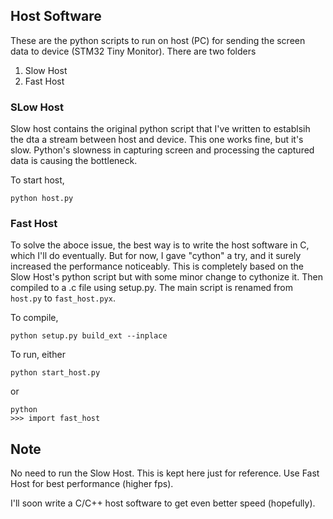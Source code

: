## Host Software

These are the python scripts to run on host (PC) for sending the screen data to device (STM32 Tiny Monitor). There are two folders
1. Slow Host
2. Fast Host

### SLow Host

Slow host contains the original python script that I've written to establsih the dta a stream between host and device. This one works fine, but it's slow. Python's slowness in capturing screen and processing the captured data is causing the bottleneck. 

To start host,

`python host.py`

### Fast Host

To solve the aboce issue, the best way is to write the host software in C, which I'll do eventually. But for now, I gave "cython" a try, and it surely increased the performance noticeably. This is completely based on the Slow Host's python script but with some minor change to cythonize it. Then compiled to a .c file using setup.py. The main script is renamed from `host.py` to `fast_host.pyx`.

To compile, 

`python setup.py build_ext --inplace`

To run, either

`python start_host.py`

or

```
python
>>> import fast_host
```

## Note

No need to run the Slow Host. This is kept here just for reference. Use Fast Host for best performance (higher fps).

I'll soon write a C/C++ host software to get even better speed (hopefully).
